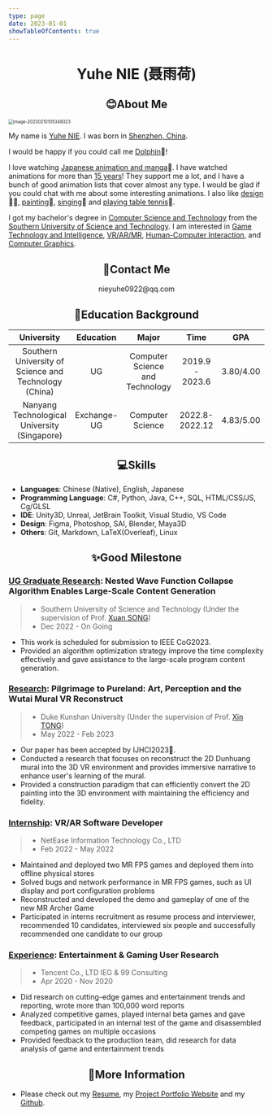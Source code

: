 ```yaml
---
type: page
date: 2023-01-01
showTableOfContents: true
---
```


# <center>Yuhe NIE (聂雨荷)</center>

## <center>😊About Me</center>

<img src="/images/about/image-20230210105348323.png" alt="image-20230210105348323" style="zoom:60%;" />

My name is <u>Yuhe NIE</u>. I was born in <u>Shenzhen, China</u>. 

I would be happy if you could call me <u>Dolphin</u>🐬!

I love watching <u>Japanese animation and manga</u>🎏. I have watched animations for more than <u>15 years</u>! They support me a lot, and I have a bunch of good animation lists that cover almost any type. I would be  glad if you could chat with me about some interesting animations. I also like <u>design</u>👩‍💻, <u>painting</u>🎨, <u>singing</u>🎤 and <u>playing table tennis</u>🏓.

I got my bachelor's degree in <u>Computer Science and Technology</u> from the <u>Southern University of Science and Technology</u>.  I am interested in <u>Game Technology and Intelligence</u>, <u>VR/AR/MR</u>, <u>Human-Computer Interaction</u>, and <u>Computer Graphics</u>.

## <center>📧Contact Me</center>

<center>nieyuhe0922@qq.com</center>

## <center>🏫Education Background</center>

|                      University                       |  Education  |              Major              |      Time       | GPA       |
| :---------------------------------------------------: | :---------: | :-----------------------------: | :-------------: | --------- |
| Southern University of Science and Technology (China) |     UG      | Computer Science and Technology | 2019.9 - 2023.6 | 3.80/4.00 |
|     Nanyang Technological University (Singapore)      | Exchange-UG |        Computer Science         | 2022.8-2022.12  | 4.83/5.00 |

## <center>💻Skills</center>

- **Languages**: Chinese (Native), English, Japanese
- **Programming Language**: C\#, Python, Java, C++, SQL, HTML/CSS/JS, Cg/GLSL
- **IDE**: Unity3D, Unreal, JetBrain Toolkit, Visual Studio, VS Code
- **Design**: Figma, Photoshop, SAI, Blender, Maya3D
- **Others**: Git, Markdown, LaTeX(Overleaf), Linux

## <center>✨Good Milestone</center>

### **<u>UG Graduate Research</u>**: Nested Wave Function Collapse Algorithm Enables Large-Scale Content Generation

> - Southern University of Science and Technology (Under the supervision of Prof. [Xuan SONG](https://www.sustech.edu.cn/en/faculties/songxuan.html))
> - Dec 2022 - On Going

- This work is scheduled for submission to IEEE CoG2023.
- Provided an algorithm optimization strategy improve the time complexity effectively and gave assistance to the large-scale program content generation.

### <u>Research</u>: Pilgrimage to Pureland: Art, Perception and the Wutai Mural VR Reconstruct

> - Duke Kunshan University (Under the supervision of Prof. [Xin TONG](https://xintong.ca/))
> - May 2022 - Feb 2023

- Our paper has been accepted by IJHCI2023🚩.
- Conducted a research that focuses on reconstruct the 2D Dunhuang mural into the 3D VR environment and provides immersive narrative to enhance user's learning of the mural.
- Provided a construction paradigm that can efficiently convert the 2D painting into the 3D environment with maintaining the efficiency and fidelity.

### <u>Internship</u>: VR/AR Software Developer 

> - NetEase Information Technology Co., LTD
> - Feb 2022 - May 2022

- Maintained and deployed two MR FPS games and deployed them into offline physical stores
- Solved bugs and network performance in MR FPS games, such as UI display and port configuration problems
- Reconstructed and developed the demo and gameplay of one of the new MR Archer Game
- Participated in interns recruitment as resume process and interviewer, recommended 10 candidates, interviewed six people and successfully recommended one candidate to our group

### <u>Experience</u>: Entertainment & Gaming User Research

> - Tencent Co., LTD IEG & 99 Consulting
> - Apr 2020 - Nov 2020

- Did research on cutting-edge games and entertainment trends and reporting, wrote more than 100,000 word reports
- Analyzed competitive games, played internal beta games and gave feedback, participated in an internal test of the game and disassembled competing games on multiple occasions
- Provided feedback to the production team, did research for data analysis of game and entertainment trends

## <center>🧷More Information</center>

- Please check out my [Resume](./Resume.pdf), my [Project Portfolio Website](https://nyh-dolphin.itch.io/) and my [Github](https://github.com/NYH-Dolphin).
